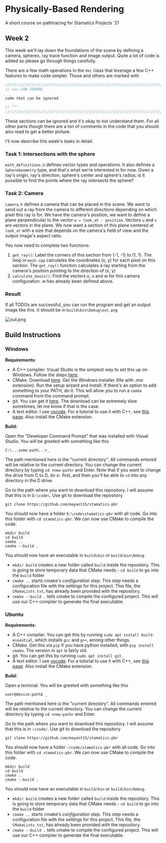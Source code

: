 # Physically-Based Rendering

A short course on pathtracing for Stamatics Projects '21

## Week 2

This week we'll lay down the foundations of the scene by defining a camera, spheres, ray trace function and image output. Quite a lot of code is added so please go through things carefully.

There are a few math operations in the `Vec` class that leverage a few C++ features to make code simpler. Those and others are marked with
```cpp
///////////////////////////////////////////////////////////////////////////////
// vvv CAN IGNORE

code that can be ignored

// ^^^
///////////////////////////////////////////////////////////////////////////////
```
These sections can be ignored and it's okay to not understand them. For all other parts though there are a ton of comments in the code that you should also read to get a better picture.

I'll now describe this week's tasks in detail.

### Task 1: Intersections with the sphere

`math_definitions.h` defines vector types and operations. It also defines a `SphereGeometry` type, and that's what we're interested in for now. Given a ray's origin, ray's direction, sphere's center and sphere's radius, is it possible to find the points where the ray intersects the sphere?

### Task 2: Camera

`camera.h` defines a camera that can be placed in the scene. We want to send out a ray from the camera to different directions depending on which pixel this ray is for. We have the camera's position, we want to define a plane perpendicular to the vector `w = look_at - position`. Vectors `u` and `v` are vectors in the plane. We now want a section of this plane centered at `look_at` with a size that depends on the camera's field of view and the output image's aspect ratio.

You now need to complete two functions:
1. `get_ray()`: Label the corners of this section from (-1, -1) to (1, 1). The loop in `main.cpp` calculates the coordinates (x, y) for each pixel on this section. The `get_ray()` function calculates a ray starting from the camera's position pointing to the direction of (x, y)
1. `calculate_basis()`: Find the vectors u, v and w for this camera configuration. w has already been defined above.

### Result

If all TODOs are successful, you can run the program and get an output image like this. It should be in `build\bin\Debug\out.png`

![out.png](screenshots/out.png)

## Build Instructions

### Windows

**Requirements:**
- A C++ compiler. Visual Studio is the simplest way to set this up on Windows. Follow the steps [here](https://devblogs.microsoft.com/cppblog/getting-started-with-visual-studio-for-c-and-cpp-development/).
- CMake. Download [here](https://cmake.org/download/). Get the Windows installer (file with .msi extension). Run the setup wizard and install. If there's an option to add something to your PATH, do it. This will allow you to run a `cmake` command from the command prompt.
- git. You can get it [here](https://git-scm.com/downloads). The download can be extremely slow sometimes, let me know if that is the case.
- A text editor. I use [vscode](https://code.visualstudio.com/). For a tutorial to use it with C++, see [this page](https://code.visualstudio.com/docs/cpp/config-msvc). Also install the CMake extension.

**Build:**

Open the "Developer Command Prompt" that was installed with Visual Studio. You will be greeted with something like this
```
C:\...some-path...>_
```
The path mentioned here is the "current directory". All commands entered will be relative to the current directory. You can change the current directory by typing `cd <new-path>` and Enter. Note that if you want to change the drive from C to D, do `d:` first, and then you'll be able to `cd` into any directory in the D drive.

Go to the path where you want to download this repository. I will assume that this is in `D:\code\`. Use git to download the repository
```
git clone https://github.com/mayant15/stamatics-pbr
```
You should now have a folder `D:\code\stamatics-pbr` with all code. Go into this folder with `cd stamatics-pbr`. We can now use CMake to compile the code.
```
mkdir build
cd build
cmake ..
cmake --build .
```

You should now have an executable in `build\bin` or `build\bin\Debug`.
- `mkdir build` creates a new folder called `build` inside the repository. This is going to store temporary data that CMake needs.- `cd build` to go into the `build` folder
- `cmake ..` starts cmake's _configuration step_. This step needs a configuration file with the settings for this project. This file, the `CMakeLists.txt`, has already been provided with the repository.
- `cmake --build .` tells cmake to compile the configured project. This will use our C++ compiler to generate the final executable.

### Ubuntu

**Requirements:**
- A C++ compiler. You can get this by running `sudo apt install build-essential`, which installs `gcc` and `g++`, among other things.
- CMake. Get this via `pip` if you have python installed, with `pip install cmake`. The version in `apt` is fairly old.
- git. You can get this by running `sudo apt install git`.
- A text editor. I use [vscode](https://code.visualstudio.com/). For a tutorial to use it with C++, see [this page](https://code.visualstudio.com/docs/cpp/config-linux). Also install the CMake extension.

**Build:**

Open a terminal. You will be greeted with something like this
```
user@device:path$ _
```
The path mentioned here is the "current directory". All commands entered will be relative to the current directory. You can change the current directory by typing `cd <new-path>` and Enter.

Go to the path where you want to download this repository. I will assume that this is in `~/code/`. Use git to download the repository
```
git clone https://github.com/mayant15/stamatics-pbr
```
You should now have a folder `~/code/stamatics-pbr` with all code. Go into this folder with `cd stamatics-pbr`. We can now use CMake to compile the code.
```
mkdir build
cd build
cmake ..
cmake --build .
```

You should now have an executable in `build/bin` or `build/bin/Debug`.
- `mkdir build` creates a new folder called `build` inside the repository. This is going to store temporary data that CMake needs.- `cd build` to go into the `build` folder
- `cmake ..` starts cmake's _configuration step_. This step needs a configuration file with the settings for this project. This file, the `CMakeLists.txt`, has already been provided with the repository.
- `cmake --build .` tells cmake to compile the configured project. This will use our C++ compiler to generate the final executable.
